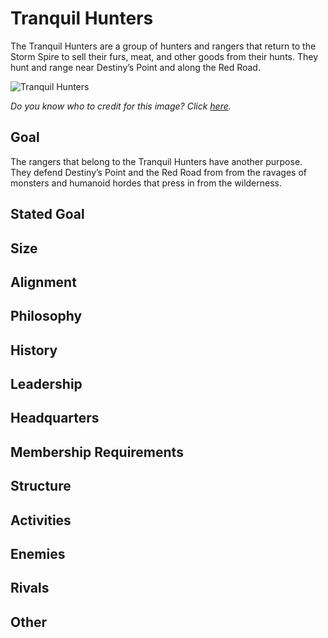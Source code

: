 # Tranquil Hunters

The Tranquil Hunters are a group of hunters and rangers that return to the Storm Spire to sell their furs, meat, and other goods from their hunts. They hunt and range near Destiny’s Point and along the Red Road.

![Tranquil Hunters](https://db4sgowjqfwig.cloudfront.net/campaigns/89405/assets/416307/tranquilhunters.jpg?1422198744)

*Do you know who to credit for this image? Click [here](https://airtable.com/shr3qtfCwGUUMYQqI).*

## Goal

The rangers that belong to the Tranquil Hunters have another purpose. They defend Destiny’s Point and the Red Road from from the ravages of monsters and humanoid hordes that press in from the wilderness.

## Stated Goal

## Size

## Alignment

## Philosophy

## History

## Leadership

## Headquarters

## Membership Requirements

## Structure

## Activities

## Enemies

## Rivals

## Other
